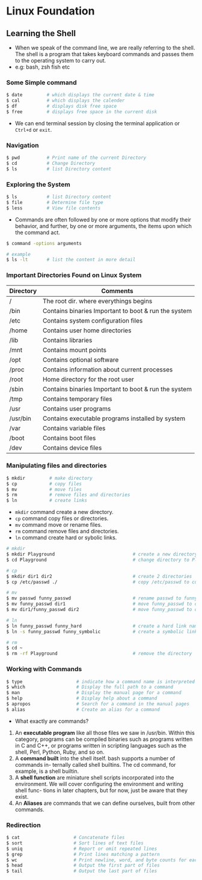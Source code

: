 # Linux Foundation

## Learning the Shell

- When we speak of the command line, we are really referring to the shell. The shell is a
  program that takes keyboard commands and passes them to the operating system to carry
  out.
- e.g: bash, zsh fish etc

### Some Simple command

```bash
$ date         # which displays the current date & time
$ cal          # which displays the calender
$ df           # displays disk free space
$ free         # displays free space in the current disk

```

- We can end terminal session by closing the terminal application or `Ctrl+d` or `exit`.

### Navigation

```bash
$ pwd          # Print name of the current Directory
$ cd           # Change Directory
$ ls           # list Directory content

```

### Exploring the System

```bash
$ ls           # list Directory content
$ file         # Determine file type
$ less         # View file contents

```

- Commands are often followed by one or more options that modify their behavior, and further,
  by one or more arguments, the items upon which the command act.

```bash
$ command -options arguments

# example
$ ls -lt       # list the content in more detail

```

### Important Directories Found on Linux System

| Directory | Comments                                             |
| --------- | ---------------------------------------------------- |
| /         | The root dir. where everythings begins               |
| /bin      | Contains binaries Important to boot & run the system |
| /etc      | Contains system configuration files                  |
| /home     | Contains user home directories                       |
| /lib      | Contains libraries                                   |
| /mnt      | Contains mount points                                |
| /opt      | Contains optional software                           |
| /proc     | Contains information about current processes         |
| /root     | Home directory for the root user                     |
| /sbin     | Contains binaries Important to boot & run the system |
| /tmp      | Contains temporary files                             |
| /usr      | Contains user programs                               |
| /usr/bin  | Contains executable programs installed by system     |
| /var      | Contains variable files                              |
| /boot     | Contains boot files                                  |
| /dev      | Contains device files                                |

### Manipulating files and directories

```bash
$ mkdir         # make directory
$ cp            # copy files
$ mv            # move files
$ rm            # remove files and directories
$ ln            # create links

```

- `mkdir` command create a new directory.
- `cp` command copy files or directories.
- `mv` command move or rename files.
- `rm` command remove files and directories.
- `ln` command create hard or sybolic links.

```bash
# mkdir
$ mkdir Playground                             # create a new directory named Playground
$ cd Playground                                # change directory to Playground

# cp
$ mkdir dir1 dir2                              # create 2 directories
$ cp /etc/passwd ./                            # copy /etc/passwd to current directory

# mv
$ mv passwd funny_passwd                       # rename passwd to funny_passwd
$ mv funny_passwd dir1                         # move funny_passwd to dir1
$ mv dir1/funny_passwd dir2                    # move funny_passwd to dir2

# ln
$ ln funny_passwd funny_hard                   # create a hard link named funny_hard
$ ln -s funny_passwd funny_symbolic            # create a symbolic link named funny_symbolic

# rm
$ cd ~
$ rm -rf Playground                            # remove the directory

```

### Working with Commands

```bash
$ type                    # indicate how a command name is interpreted
$ which                   # Display the full path to a command
$ man                     # Display the manual page for a command
$ help                    # Display help about a command
$ apropos                 # Search for a command in the manual pages
$ alias                   # Create an alias for a command

```

- What exactly are commands?

1. An **executable program** like all those files we saw in /usr/bin. Within this
   category, programs can be compiled binaries such as programs written in C and
   C++, or programs written in scripting languages such as the shell, Perl, Python,
   Ruby, and so on.
2. A **command built** into the shell itself. bash supports a number of commands in-
   ternally called shell builtins. The cd command, for example, is a shell builtin.
3. A **shell function** are miniature shell scripts incorporated into the
   environment. We will cover configuring the environment and writing shell func-
   tions in later chapters, but for now, just be aware that they exist.
4. An **Aliases** are commands that we can define ourselves, built from other
   commands.

### Redirection

```bash
$ cat                    # Concatenate files
$ sort                   # Sort lines of text files
$ uniq                   # Report or omit repeated lines
$ grep                   # Print lines matching a pattern
$ wc                     # Print newline, word, and byte counts for each file
$ head                   # Output the first part of files
$ tail                   # Output the last part of files

```


